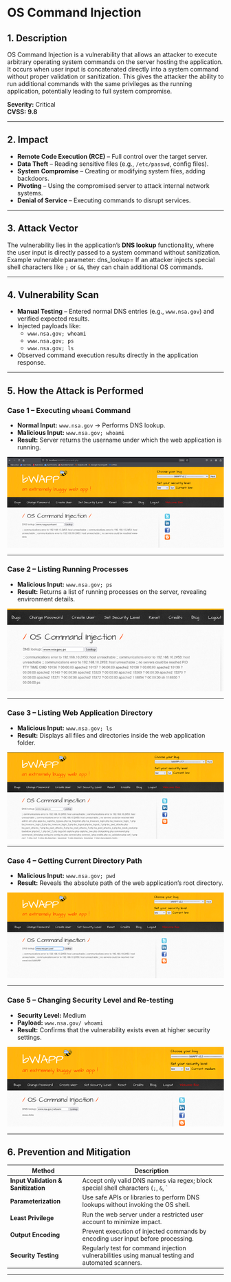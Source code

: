 # OS Command Injection

## 1. Description
OS Command Injection is a vulnerability that allows an attacker to execute arbitrary operating system commands on the server hosting the application. It occurs when user input is concatenated directly into a system command without proper validation or sanitization. This gives the attacker the ability to run additional commands with the same privileges as the running application, potentially leading to full system compromise.

**Severity:** Critical  
**CVSS:** **9.8** 

---

## 2. Impact
- **Remote Code Execution (RCE)** – Full control over the target server.
- **Data Theft** – Reading sensitive files (e.g., `/etc/passwd`, config files).
- **System Compromise** – Creating or modifying system files, adding backdoors.
- **Pivoting** – Using the compromised server to attack internal network systems.
- **Denial of Service** – Executing commands to disrupt services.



---

## 3. Attack Vector
The vulnerability lies in the application’s **DNS lookup** functionality, where the user input is directly passed to a system command without sanitization. Example vulnerable parameter:
dns_lookup=<user input>
If an attacker injects special shell characters like `;` or `&&`, they can chain additional OS commands.

---

## 4. Vulnerability Scan
- **Manual Testing** – Entered normal DNS entries (e.g., `www.nsa.gov`) and verified expected results.
- Injected payloads like:
  - `www.nsa.gov; whoami`
  - `www.nsa.gov; ps`
  - `www.nsa.gov; ls`
- Observed command execution results directly in the application response.

---

## 5. How the Attack is Performed

### Case 1 – Executing `whoami` Command
- **Normal Input:** `www.nsa.gov` → Performs DNS lookup.
- **Malicious Input:** `www.nsa.gov; whoami`
- **Result:** Server returns the username under which the web application is running.

![Case 1 Screenshot](OS_Command_Injection.png)

---

### Case 2 – Listing Running Processes
- **Malicious Input:** `www.nsa.gov; ps`
- **Result:** Returns a list of running processes on the server, revealing environment details.

![Case 2 Screenshot](OS_Command_Injection2.png)

---

### Case 3 – Listing Web Application Directory
- **Malicious Input:** `www.nsa.gov; ls`
- **Result:** Displays all files and directories inside the web application folder.

![Case 3 Screenshot](OS_Command_Injection3.png)

---

### Case 4 – Getting Current Directory Path
- **Malicious Input:** `www.nsa.gov; pwd`
- **Result:** Reveals the absolute path of the web application’s root directory.

![Case 4 Screenshot](OS_Command_Injection4.png)

---

### Case 5 – Changing Security Level and Re-testing
- **Security Level:** Medium
- **Payload:** `www.nsa.gov/ whoami`
- **Result:** Confirms that the vulnerability exists even at higher security settings.

![Case 5 Screenshot](OS_Command_Injection5.png)

---

## 6. Prevention and Mitigation

| Method | Description |
|--------|-------------|
| **Input Validation & Sanitization** | Accept only valid DNS names via regex; block special shell characters (`;`, `&`, `|`, `>`, `<`). |
| **Parameterization** | Use safe APIs or libraries to perform DNS lookups without invoking the OS shell. |
| **Least Privilege** | Run the web server under a restricted user account to minimize impact. |
| **Output Encoding** | Prevent execution of injected commands by encoding user input before processing. |
| **Security Testing** | Regularly test for command injection vulnerabilities using manual testing and automated scanners. |

---
